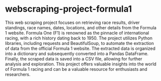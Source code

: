 # webscraping-project-formula1

This web scraping project focuses on retrieving race results, driver standings, race names, dates, locations, and other details from the Formula 1 website. Formula One (F1) is renowned as the pinnacle of international racing, with a rich history dating back to 1950. The project utilizes Python libraries, including requests and BeautifulSoup, to automate the extraction of data from the official Formula 1 website. The extracted data is organized into a dictionary and subsequently converted into a Pandas DataFrame. Finally, the scraped data is saved into a CSV file, allowing for further analysis and exploration. This project offers valuable insights into the world of Formula 1 racing and can be a valuable resource for enthusiasts and researchers.
